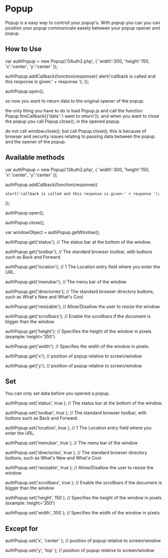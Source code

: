 Popup
===========

Popup is a easy way to controll your popup's. With popup you can you can position your popup communicate easely between your popup opener and popup. 


How to Use
----------

var authPopup = new Popup('OAuth2.php', {
    'width':300,
    'height':150,
    'x':'center', 
    'y':'center' 
});

authPopup.addCallback(function(response){
    alert('callback is called and this response is given:' + response ');
});

authPopup.open();

so now you want to return data to the original opener of the popup.

the only thing you have to do is load Popup.js and call the function Popup.fireCallback({'data':'i want to return'});
and when you want to close the popup you call Popup.close(); in the opened popup.

do not call window.close(); but call Popup.close(); this is because of browser and security issues relating to passing data between the popup and the opener of the popup.

Available methods
-----------------

var authPopup = new Popup('OAuth2.php', {
    'width':300,
    'height':150,
    'x':'center', 
    'y':'center' 
});

authPopup.addCallback(function(response){

    alert('callback is called and this response is given:' + response ');

});

authPopup.open();

authPopup.close();

var windowObject = authPopup.getWindow();

authPopup.get('status'); // The status bar at the bottom of the window.

authPopup.get('toolbar'); // The standard browser toolbar, with buttons such as Back and Forward.

authPopup.get('location'); // 1 The Location entry field where you enter the URL.

authPopup.get('menubar'); // The menu bar of the window

authPopup.get('directories'); // The standard browser directory buttons, such as What's New and What's Cool

authPopup.get('resizable'); // Allow/Disallow the user to resize the window.

authPopup.get('scrollbars'); // Enable the scrollbars if the document is bigger than the window

authPopup.get('height'); // Specifies the height of the window in pixels. (example: height='350')

authPopup.get('width'); // Specifies the width of the window in pixels.

authPopup.get('x'); // position of popup relative to screen/window

authPopup.get('y'); // position of popup relative to screen/window


Set
---

You can only set data before you opened a popup.

authPopup.set('status', true ); // The status bar at the bottom of the window.

authPopup.set('toolbar', true ); // The standard browser toolbar, with buttons such as Back and Forward.

authPopup.set('location', true ); // 1 The Location entry field where you enter the URL.

authPopup.set('menubar', true ); // The menu bar of the window

authPopup.set('directories', true ); // The standard browser directory buttons, such as What's New and What's Cool

authPopup.set('resizable', true ); // Allow/Disallow the user to resize the window.

authPopup.set('scrollbars', true ); // Enable the scrollbars if the document is bigger than the window

authPopup.set('height', 150 ); // Specifies the height of the window in pixels. (example: height='350')

authPopup.set('width', 300 ); // Specifies the width of the window in pixels.


Except for 
----------

authPopup.set('x', 'center' ); // position of popup relative to screen/window

authPopup.set('y', 'top' ); // position of popup relative to screen/window